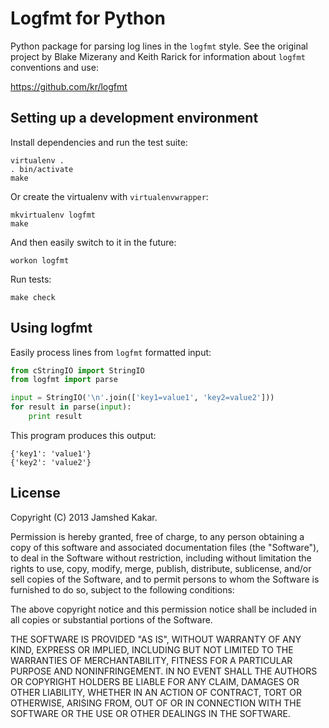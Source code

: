 # Logfmt for Python

Python package for parsing log lines in the `logfmt` style.  See the
original project by Blake Mizerany and Keith Rarick for information
about `logfmt` conventions and use:

  https://github.com/kr/logfmt

## Setting up a development environment

Install dependencies and run the test suite:

    virtualenv .
    . bin/activate
    make

Or create the virtualenv with `virtualenvwrapper`:

    mkvirtualenv logfmt
    make

And then easily switch to it in the future:

    workon logfmt

Run tests:

    make check

## Using logfmt

Easily process lines from `logfmt` formatted input:

```python
from cStringIO import StringIO
from logfmt import parse

input = StringIO('\n'.join(['key1=value1', 'key2=value2']))
for result in parse(input):
    print result
```

This program produces this output:

```
{'key1': 'value1'}
{'key2': 'value2'}
```

## License

Copyright (C) 2013 Jamshed Kakar.

Permission is hereby granted, free of charge, to any person obtaining
a copy of this software and associated documentation files (the
"Software"), to deal in the Software without restriction, including
without limitation the rights to use, copy, modify, merge, publish,
distribute, sublicense, and/or sell copies of the Software, and to
permit persons to whom the Software is furnished to do so, subject to
the following conditions:

The above copyright notice and this permission notice shall be
included in all copies or substantial portions of the Software.

THE SOFTWARE IS PROVIDED "AS IS", WITHOUT WARRANTY OF ANY KIND,
EXPRESS OR IMPLIED, INCLUDING BUT NOT LIMITED TO THE WARRANTIES OF
MERCHANTABILITY, FITNESS FOR A PARTICULAR PURPOSE AND
NONINFRINGEMENT. IN NO EVENT SHALL THE AUTHORS OR COPYRIGHT HOLDERS BE
LIABLE FOR ANY CLAIM, DAMAGES OR OTHER LIABILITY, WHETHER IN AN ACTION
OF CONTRACT, TORT OR OTHERWISE, ARISING FROM, OUT OF OR IN CONNECTION
WITH THE SOFTWARE OR THE USE OR OTHER DEALINGS IN THE SOFTWARE.
